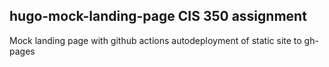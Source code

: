 hugo-mock-landing-page CIS 350 assignment
---
Mock landing page with github actions autodeployment of static site to gh-pages